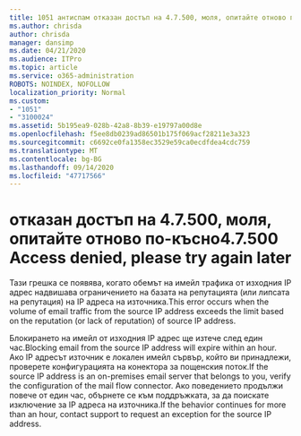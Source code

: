 ```yaml
---
title: 1051 антиспам отказан достъп на 4.7.500, моля, опитайте отново по-късно
ms.author: chrisda
author: chrisda
manager: dansimp
ms.date: 04/21/2020
ms.audience: ITPro
ms.topic: article
ms.service: o365-administration
ROBOTS: NOINDEX, NOFOLLOW
localization_priority: Normal
ms.custom:
- "1051"
- "3100024"
ms.assetid: 5b195ea9-028b-42a8-8b39-e19797a00d8e
ms.openlocfilehash: f5ee8db0239ad86501b175f069acf28211e3a323
ms.sourcegitcommit: c6692ce0fa1358ec3529e59ca0ecdfdea4cdc759
ms.translationtype: MT
ms.contentlocale: bg-BG
ms.lasthandoff: 09/14/2020
ms.locfileid: "47717566"
---
```

# <a name="47500-access-denied-please-try-again-later"></a><span data-ttu-id="52fe7-102">отказан достъп на 4.7.500, моля, опитайте отново по-късно</span><span class="sxs-lookup"><span data-stu-id="52fe7-102">4.7.500 Access denied, please try again later</span></span>

<span data-ttu-id="52fe7-103">Тази грешка се появява, когато обемът на имейл трафика от изходния IP адрес надвишава ограничението на базата на репутацията (или липсата на репутация) на IP адреса на източника.</span><span class="sxs-lookup"><span data-stu-id="52fe7-103">This error occurs when the volume of email traffic from the source IP address exceeds the limit based on the reputation (or lack of reputation) of source IP address.</span></span>

<span data-ttu-id="52fe7-104">Блокирането на имейл от изходния IP адрес ще изтече след един час.</span><span class="sxs-lookup"><span data-stu-id="52fe7-104">Blocking email from the source IP address will expire within an hour.</span></span> <span data-ttu-id="52fe7-105">Ако IP адресът източник е локален имейл сървър, който ви принадлежи, проверете конфигурацията на конектора за пощенския поток.</span><span class="sxs-lookup"><span data-stu-id="52fe7-105">If the source IP address is an on-premises email server that belongs to you, verify the configuration of the mail flow connector.</span></span> <span data-ttu-id="52fe7-106">Ако поведението продължи повече от един час, обърнете се към поддръжката, за да поискате изключение за IP адреса на източника.</span><span class="sxs-lookup"><span data-stu-id="52fe7-106">If the behavior continues for more than an hour, contact support to request an exception for the source IP address.</span></span>
